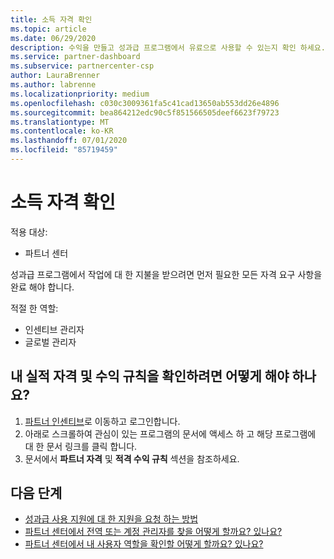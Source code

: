 ```yaml
---
title: 소득 자격 확인
ms.topic: article
ms.date: 06/29/2020
description: 수익을 만들고 성과급 프로그램에서 유료으로 사용할 수 있는지 확인 하세요.
ms.service: partner-dashboard
ms.subservice: partnercenter-csp
author: LauraBrenner
ms.author: labrenne
ms.localizationpriority: medium
ms.openlocfilehash: c030c3009361fa5c41cad13650ab553dd26e4896
ms.sourcegitcommit: bea864212edc90c5f851566505deef6623f79723
ms.translationtype: MT
ms.contentlocale: ko-KR
ms.lasthandoff: 07/01/2020
ms.locfileid: "85719459"
---
```

# <a name="confirm-your-earnings-eligibility"></a>소득 자격 확인

적용 대상:

- 파트너 센터

성과급 프로그램에서 작업에 대 한 지불을 받으려면 먼저 필요한 모든 자격 요구 사항을 완료 해야 합니다.

적절 한 역할:

- 인센티브 관리자
- 글로벌 관리자

## <a name="how-do-i-check-my-earning-eligibility-and-revenue-rules"></a>내 실적 자격 및 수익 규칙을 확인하려면 어떻게 해야 하나요?

1. [파트너 인센티브](https://partner.microsoft.com/membership/partner-incentives)로 이동하고 로그인합니다.
2. 아래로 스크롤하여 관심이 있는 프로그램의 문서에 액세스 하 고 해당 프로그램에 대 한 문서 링크를 클릭 합니다.
3. 문서에서 **파트너 자격** 및 **적격 수익 규칙** 섹션을 참조하세요.

## <a name="next-steps"></a>다음 단계

- [성과급 사용 지원에 대 한 지원을 요청 하는 방법](https://support.microsoft.com/help/4014850)
- [파트너 센터에서 전역 또는 계정 관리자를 찾을 어떻게 할까요? 있나요?](https://support.microsoft.com/help/4534519)
- [파트너 센터에서 내 사용자 역할을 확인할 어떻게 할까요? 있나요?](https://support.microsoft.com/help/4534700)
